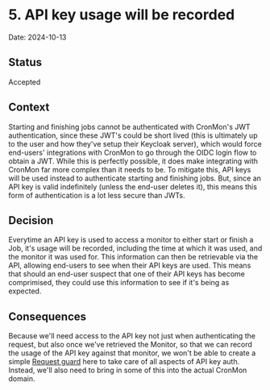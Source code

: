 # 5. API key usage will be recorded

Date: 2024-10-13

## Status

Accepted



## Context

Starting and finishing jobs cannot be authenticated with CronMon's JWT authentication, since these
JWT's could be short lived (this is ultimately up to the user and how they've setup their Keycloak
server), which would force end-users' integrations with CronMon to go through the OIDC login flow to
obtain a JWT. While this is perfectly possible, it does make integrating with CronMon far more
complex than it needs to be. To mitigate this, API keys will be used instead to authenticate
starting and finishing jobs. But, since an API key is valid indefinitely (unless the end-user
deletes it), this means this form of authentication is a lot less secure than JWTs.

## Decision

Everytime an API key is used to access a monitor to either start or finish a Job, it's usage will
be recorded, including the time at which it was used, and the monitor it was used for. This
information can then be retrievable via the API, allowing end-users to see when their API keys are
used. This means that should an end-user suspect that one of their API keys has become comprimised,
they could use this information to see if it's being as expected.

## Consequences

Because we'll need access to the API key not just when authenticating the request, but also once
we've retrieved the Monitor, so that we can record the usage of the API key against that monitor, we
won't be able to create a simple
[Request guard](https://rocket.rs/guide/v0.5/requests/#request-guards) here to take care of all
aspects of API key auth. Instead, we'll also need to bring in some of this into the actual
CronMon domain.
